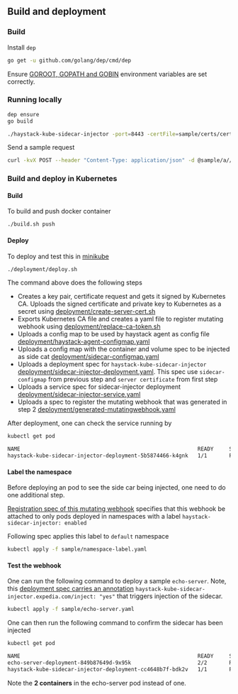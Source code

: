 ## Build and deployment

### Build

Install `dep`

```bash
go get -u github.com/golang/dep/cmd/dep
```

Ensure [GOROOT, GOPATH and GOBIN](https://www.programming-books.io/essential/go/d6da4b8481f94757bae43be1fdfa9e73-gopath-goroot-gobin) environment variables are set correctly.

### Running locally 

```bash
dep ensure
go build

./haystack-kube-sidecar-injector -port=8443 -certFile=sample/certs/cert.pem  -keyFile=sample/certs/key.pem -sideCar=sample/sidecar.yaml -logtostderr
```

Send a sample request

```bash
curl -kvX POST --header "Content-Type: application/json" -d @sample/a//localhost:8443/mutate ttps:/
```

### Build and deploy in Kubernetes

#### Build

To build and push docker container

```bash
./build.sh push
```

#### Deploy

To deploy and test this in [minikube](https://kubernetes.io/docs/tasks/tools/install-minikube/)

```bash
./deployment/deploy.sh
``` 

The command above does the following steps

* Creates a key pair, certificate request and gets it signed by Kubernetes CA. Uploads the signed certificate and private key to Kubernetes as a secret using [deployment/create-server-cert.sh](deployment/create-server-cert.sh)
* Exports Kubernetes CA file and creates a yaml file to register mutating webhook using [deployment/replace-ca-token.sh](deployment/replace-ca-token.sh)
* Uploads a config map to be used by haystack agent as config file [deployment/haystack-agent-configmap.yaml](deployment/haystack-agent-configmap.yaml)
* Uploads a config map with the container and volume spec to be injected as side cat [deployment/sidecar-configmap.yaml](deployment/sidecar-configmap.yaml)
* Uploads a deployment spec for `haystack-kube-sidecar-injector` [deployment/sidecar-injector-deployment.yaml](deployment/sidecar-injector-deployment.yaml). This spec use `sidecar-configmap` from previous step and `server certificate` from first step
* Uploads a service spec for sidecar-injector deployment [deployment/sidecar-injector-service.yaml](deployment/sidecar-injector-service.yaml)
* Uploads a spec to register the mutating webhook that was generated in step 2 [deployment/generated-mutatingwebhook.yaml](deployment/generated-mutatingwebhook.yaml)

After deployment, one can check the service running by

```bash
kubectl get pod

NAME                                                        READY     STATUS    RESTARTS   AGE
haystack-kube-sidecar-injector-deployment-5b5874466-k4gnk   1/1       Running   0          1m

```
#### Label the namespace

Before deploying an pod to see the side car being injected, one need to do one additional step.  

[Registration spec of this mutating webhook](deployment/mutatingwebhook-template.yaml#L22) specifies that this webhook be attached to only pods deployed in namespaces with a label `haystack-sidecar-injector: enabled`

Following spec applies this label to `default` namespace

```bash
kubectl apply -f sample/namespace-label.yaml
```

#### Test the webhook

One can run the following command to deploy a sample `echo-server`. Note, this [deployment spec carries an annotation](sample/echo-server.yaml#L12) `haystack-kube-sidecar-injector.expedia.com/inject: "yes"` that triggers injection of the sidecar.

```bash
kubectl apply -f sample/echo-server.yaml
```

One can then run the following command to confirm the sidecar has been injected

```bash
kubectl get pod

NAME                                                        READY     STATUS             RESTARTS   AGE
echo-server-deployment-849b87649d-9x95k                     2/2       Running            0          4m
haystack-kube-sidecar-injector-deployment-cc4648b7f-bdk2v   1/1       Running            0          6m
```

Note the **2 containers** in the echo-server pod instead of one. 


